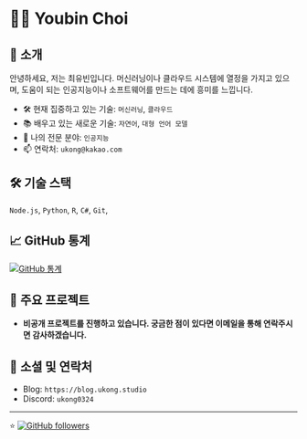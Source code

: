 # 👨‍💻 Youbin Choi

## 🚀 소개
안녕하세요, 저는 최유빈입니다. 머신러닝이나 클라우드 시스템에 열정을 가지고 있으며, 도움이 되는 인공지능이나 소프트웨어를 만드는 데에 흥미를 느낍니다.

- 🛠️ 현재 집중하고 있는 기술: `머신러닝`, `클라우드`
- 📚 배우고 있는 새로운 기술: `자연어`, `대형 언어 모델`
- 💬 나의 전문 분야: `인공지능`
- 📫 연락처: `ukong@kakao.com`

## 🛠 기술 스택

`Node.js`, `Python`, `R`, `C#`, `Git`, 

## 📈 GitHub 통계
[![GitHub 통계](https://github-readme-stats.vercel.app/api?username=ukong0324&show_icons=true&theme=radical)](https://github.com/anuraghazra/github-readme-stats)

## 🌟 주요 프로젝트
- **비공개 프로젝트를 진행하고 있습니다. 궁금한 점이 있다면 이메일을 통해 연락주시면 감사하겠습니다.**
  
## 🔗 소셜 및 연락처
- Blog: `https://blog.ukong.studio`
- Discord: `ukong0324`

---

⭐️ [![GitHub followers](https://img.shields.io/github/followers/ukong0324?style=social)](https://github.com/yourusername)
